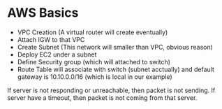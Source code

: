 # AWS Basics

- VPC Creation (A virtual router will create eventually)
- Attach IGW to that VPC
- Create Subnet (This network will smaller than VPC, obvious reason)
- Deploy EC2 under a subnet
- Define Security group (which will attached to switch)
- Route Table will associate with switch (subnet acctually) and default gateway is 10.10.0.0/16 (which is local in our example)

If server is not responding or unreachable, then packet is not sending.
If server have a timeout, then packet is not coming from that server.
